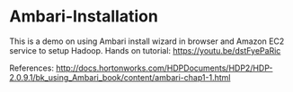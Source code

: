 Ambari-Installation
===================
This is a demo on using Ambari install wizard in browser and Amazon EC2 service to setup Hadoop.
Hands on tutorial: https://youtu.be/dstFyePaRic

References:
http://docs.hortonworks.com/HDPDocuments/HDP2/HDP-2.0.9.1/bk_using_Ambari_book/content/ambari-chap1-1.html
